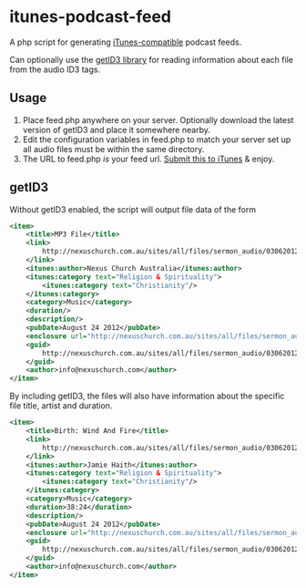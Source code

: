 # itunes-podcast-feed

A php script for generating [iTunes-compatible](http://www.apple.com/itunes/podcasts/specs.html)
podcast feeds.

Can optionally use the [getID3 library](http://getid3.sourceforge.net/) for
reading information about each file from the audio ID3 tags.


## Usage

 1. Place feed.php anywhere on your server. Optionally download the latest
    version of getID3 and place it somewhere nearby.
 2. Edit the configuration variables in feed.php to match your server set up
    all audio files must be within the same directory.
 3. The URL to feed.php _is_ your feed url.
    [Submit this to iTunes](http://support.apple.com/kb/HT1819) & enjoy.

## getID3

Without getID3 enabled, the script will output file data of the form

```xml
<item>
    <title>MP3 File</title>
    <link>
        http://nexuschurch.com.au/sites/all/files/sermon_audio/03062012_AM.mp3
    </link>
    <itunes:author>Nexus Church Australia</itunes:author>
    <itunes:category text="Religion & Spirituality">
        <itunes:category text="Christianity"/>
    </itunes:category>
    <category>Music</category>
    <duration/>
    <description/>
    <pubDate>August 24 2012</pubDate>
    <enclosure url="http://nexuschurch.com.au/sites/all/files/sermon_audio/03062012_AM.mp3" length="27648828" type="audio/mpeg"/>
    <guid>
        http://nexuschurch.com.au/sites/all/files/sermon_audio/03062012_AM.mp3
    </guid>
    <author>info@nexuschurch.com</author>
</item>
```

By including getID3, the files will also have information about the specific
file title, artist and duration.

```xml
<item>
    <title>Birth: Wind And Fire</title>
    <link>
        http://nexuschurch.com.au/sites/all/files/sermon_audio/03062012_AM.mp3
    </link>
    <itunes:author>Jamie Haith</itunes:author>
    <itunes:category text="Religion & Spirituality">
        <itunes:category text="Christianity"/>
    </itunes:category>
    <category>Music</category>
    <duration>38:24</duration>
    <description/>
    <pubDate>August 24 2012</pubDate>
    <enclosure url="http://nexuschurch.com.au/sites/all/files/sermon_audio/03062012_AM.mp3" length="27648828" type="audio/mpeg"/>
    <guid>
        http://nexuschurch.com.au/sites/all/files/sermon_audio/03062012_AM.mp3
    </guid>
    <author>info@nexuschurch.com</author>
</item>
```





